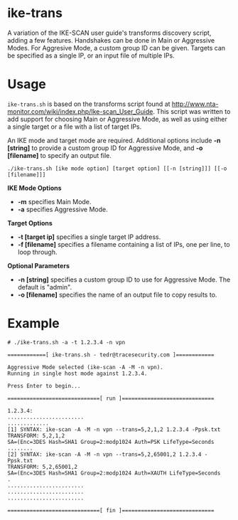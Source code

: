 # ike-trans
A variation of the IKE-SCAN user guide's transforms discovery script, adding a few features. Handshakes can be done in Main or Aggressive Modes. For Aggresive Mode, a custom group ID can be given. Targets can be specified as a single IP, or an input file of multiple IPs.

# Usage
`ike-trans.sh` is based on the transforms script found at http://www.nta-monitor.com/wiki/index.php/Ike-scan_User_Guide. This script was written to add support for choosing Main or Aggressive Mode, as well as using either a single target or a file with a list of target IPs.

An IKE mode and target mode are required. Additional options include **-n [string]** to provide a custom group ID for Aggressive Mode, and **-o [filename]** to specify an output file.

`./ike-trans.sh [ike mode option] [target option] [[-n [string]]] [[-o [filename]]]`

**IKE Mode Options**
* **-m** specifies Main Mode.
* **-a** specifies Aggressive Mode.

**Target Options**
* **-t [target ip]** specifies a single target IP address.
* **-f [filename]** specifies a filename containing a list of IPs, one per line, to loop through.

**Optional Parameters**

* **-n [string]** specifies a custom group ID to use for Aggressive Mode. The default is "admin".
* **-o [filename]** specifies the name of an output file to copy results to.

# Example
```
# ./ike-trans.sh -a -t 1.2.3.4 -n vpn

============[ ike-trans.sh - tedr@tracesecurity.com ]============

Aggressive Mode selected (ike-scan -A -M -n vpn).
Running in single host mode against 1.2.3.4.

Press Enter to begin...

=============================[ run ]=============================

1.2.3.4:
........................
.............
[1] SYNTAX: ike-scan -A -M -n vpn --trans=5,2,1,2 1.2.3.4 -Ppsk.txt
TRANSFORM: 5,2,1,2
SA=(Enc=3DES Hash=SHA1 Group=2:modp1024 Auth=PSK LifeType=Seconds
........
[2] SYNTAX: ike-scan -A -M -n vpn --trans=5,2,65001,2 1.2.3.4 -Ppsk.txt
TRANSFORM: 5,2,65001,2
SA=(Enc=3DES Hash=SHA1 Group=2:modp1024 Auth=XAUTH LifeType=Seconds
.
........................
........................
........................

=============================[ fin ]=============================
```
